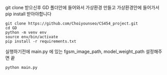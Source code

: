git clone 받으신후 GD 폴더안에 들어와서 가상환경 만들고 가상환경안에 들어가서 pip install 받아야합니다
```
git clone https://github.com/Choiyounseo/CS454_project.git
cd GD
python -m venv env
source env/bin/activate
pip install -r requirements.txt
```
실행하기전에 main.py 에 있는 fgsm_image_path, model_weight_path 설정해주면 끝
```
python main.py
```
